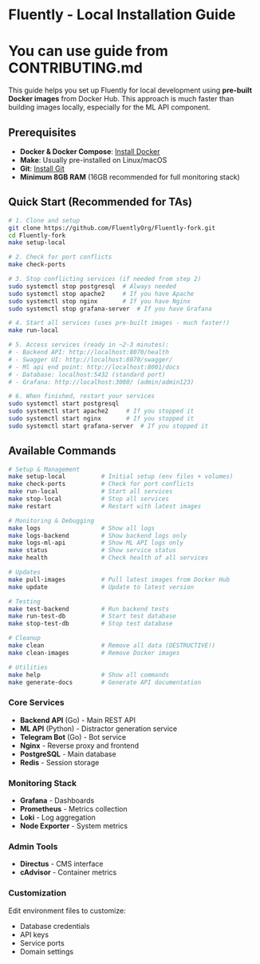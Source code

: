 # Fluently - Local Installation Guide

# You can use guide from CONTRIBUTING.md

This guide helps you set up Fluently for local development using **pre-built Docker images** from Docker Hub. This approach is much faster than building images locally, especially for the ML API component.

## Prerequisites

- **Docker & Docker Compose**: [Install Docker](https://docs.docker.com/get-docker/)
- **Make**: Usually pre-installed on Linux/macOS
- **Git**: [Install Git](https://git-scm.com/downloads)
- **Minimum 8GB RAM** (16GB recommended for full monitoring stack)

## Quick Start (Recommended for TAs)

```bash
# 1. Clone and setup
git clone https://github.com/FluentlyOrg/Fluently-fork.git
cd Fluently-fork
make setup-local

# 2. Check for port conflicts
make check-ports

# 3. Stop conflicting services (if needed from step 2)
sudo systemctl stop postgresql  # Always needed
sudo systemctl stop apache2     # If you have Apache
sudo systemctl stop nginx       # If you have Nginx  
sudo systemctl stop grafana-server  # If you have Grafana

# 4. Start all services (uses pre-built images - much faster!)
make run-local

# 5. Access services (ready in ~2-3 minutes):
# - Backend API: http://localhost:8070/health
# - Swagger UI: http://localhost:8070/swagger/
# - Ml api end point: http://localhost:8001/docs
# - Database: localhost:5432 (standard port)
# - Grafana: http://localhost:3000/ (admin/admin123)

# 6. When finished, restart your services
sudo systemctl start postgresql
sudo systemctl start apache2     # If you stopped it
sudo systemctl start nginx       # If you stopped it
sudo systemctl start grafana-server  # If you stopped it
```

## Available Commands

```bash
# Setup & Management
make setup-local          # Initial setup (env files + volumes)
make check-ports          # Check for port conflicts
make run-local            # Start all services
make stop-local           # Stop all services
make restart              # Restart with latest images

# Monitoring & Debugging
make logs                 # Show all logs
make logs-backend         # Show backend logs only
make logs-ml-api          # Show ML API logs only
make status               # Show service status
make health               # Check health of all services

# Updates
make pull-images          # Pull latest images from Docker Hub
make update               # Update to latest version

# Testing
make test-backend         # Run backend tests
make run-test-db          # Start test database
make stop-test-db         # Stop test database

# Cleanup
make clean                # Remove all data (DESTRUCTIVE!)
make clean-images         # Remove Docker images

# Utilities
make help                 # Show all commands
make generate-docs        # Generate API documentation
```

### Core Services
- **Backend API** (Go) - Main REST API
- **ML API** (Python) - Distractor generation service  
- **Telegram Bot** (Go) - Bot service
- **Nginx** - Reverse proxy and frontend
- **PostgreSQL** - Main database
- **Redis** - Session storage

### Monitoring Stack  
- **Grafana** - Dashboards
- **Prometheus** - Metrics collection
- **Loki** - Log aggregation
- **Node Exporter** - System metrics

### Admin Tools
- **Directus** - CMS interface
- **cAdvisor** - Container metrics

### Customization
Edit environment files to customize:
- Database credentials
- API keys
- Service ports
- Domain settings
